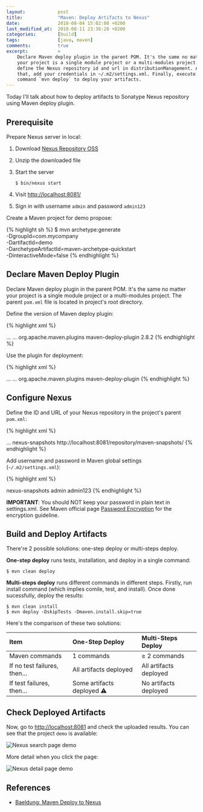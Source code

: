 ```yaml
---
layout:            post
title:             "Maven: Deploy Artifacts to Nexus"
date:              2018-08-04 15:02:00 +0200
last_modified_at:  2018-08-11 23:36:28 +0200
categories:        [build]
tags:              [java, maven]
comments:          true
excerpt:           >
    Declare Maven deploy plugin in the parent POM. It's the same no matter
    your project is a single module project or a multi-modules project. Then,
    define the Nexus repository id and url in distributionManagement. After
    that, add your credentials in ~/.m2/settings.xml. Finally, execute
    command `mvn deploy` to deploy your artifacts.
---
```


Today I'll talk about how to deploy artifacts to Sonatype Nexus repository using
Maven deploy plugin.

## Prerequisite

Prepare Nexus server in local:

1. Download [Nexus Repository OSS](https://www.sonatype.com/download-oss-sonatype)
2. Unzip the downloaded file
3. Start the server

   ```
   $ bin/nexus start
   ```

4. Visit <http://localhost:8081/>
5. Sign in with username `admin` and password `admin123`

Create a Maven project for demo propose:

{% highlight sh %}
$ mvn archetype:generate \
  -DgroupId=com.mycompany \
  -DartifactId=demo \
  -DarchetypeArtifactId=maven-archetype-quickstart \
  -DinteractiveMode=false
{% endhighlight %}

## Declare Maven Deploy Plugin

Declare Maven deploy plugin in the parent POM. It's the same no matter
your project is a single module project or a multi-modules project. The parent
`pom.xml` file is located in project's root directory.

Define the version of Maven deploy plugin:

{% highlight xml %}
<!-- file: /Users/mincong/demo/pom.xml -->
<project>
  ...
  <build>
    ...
    <pluginManagement>
      <plugins>
        <plugin>
          <groupId>org.apache.maven.plugins</groupId>
          <artifactId>maven-deploy-plugin</artifactId>
          <version>2.8.2</version>
        </plugin>
      </plugins>
    </pluginManagement>
  </build>
</project>
{% endhighlight %}

Use the plugin for deployment:

{% highlight xml %}
<!-- file: /Users/mincong/demo/pom.xml -->
<project>
  ...
  <build>
    ...
    <plugins>
      <plugin>
        <groupId>org.apache.maven.plugins</groupId>
        <artifactId>maven-deploy-plugin</artifactId>
      </plugin>
    </plugins>
  </build>
</project>
{% endhighlight %}

## Configure Nexus

Define the ID and URL of your Nexus repository in the project's parent
`pom.xml`:

{% highlight xml %}
<!-- file: /Users/mincong/demo/pom.xml -->
<project>
  ...
  <distributionManagement>
    <snapshotRepository>
      <id>nexus-snapshots</id>
      <url>http://localhost:8081/repository/maven-snapshots/</url>
    </snapshotRepository>
  </distributionManagement>
</project>
{% endhighlight %}

Add username and password in Maven global settings (`~/.m2/settings.xml`):

{% highlight xml %}
<!-- file: /Users/mincong/.m2/settings.xml -->
<settings>
  <servers>
    <server>
      <id>nexus-snapshots</id>
      <username>admin</username>
      <password>admin123</password>
    </server>
  </servers>
</settings>
{% endhighlight %}

**IMPORTANT**: You should NOT keep your password in plain text in settings.xml.
See Maven official page [Password
Encryption](https://maven.apache.org/guides/mini/guide-encryption.html) for the
encryption guideline.

## Build and Deploy Artifacts

There're 2 possible solutions: one-step deploy or multi-steps deploy.

**One-step deploy** runs tests, installation, and deploy in a single command:

    $ mvn clean deploy

**Multi-steps deploy** runs different commands in different steps. Firstly, run
install command (which implies comile, test, and install). Once done
sucessfully, deploy the results:

    $ mvn clean install
    $ mvn deploy -DskipTests -Dmaven.install.skip=true

Here's the comparison of these two solutions:

Item | One-Step Deploy | Multi-Steps Deploy
:--- | :------- | :---------
Maven commands | 1 commands | ≥ 2 commands
If no test failures, then… | All artifacts deployed | All artifacts deployed
If test failures, then… | Some artifacts deployed ⚠️  | No artifacts deployed

## Check Deployed Artifacts

Now, go to <http://localhost:8081> and check the uploaded results. You can see
that the project `demo` is available:

<p text-align="center">
  <img src="/assets/20180804-nexus-demo-search.png"
       style="border-radius: 0"
       alt="Nexus search page demo">
</p>

More detail when you click the page:

<p text-align="center">
  <img src="/assets/20180804-nexus-demo-detail.png"
       style="border-radius: 0"
       alt="Nexus detail page demo">
</p>

## References

- [Baeldung: Maven Deploy to Nexus](http://www.baeldung.com/maven-deploy-nexus)

